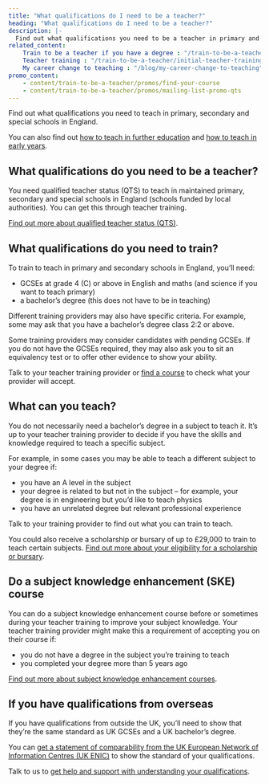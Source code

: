 ```yaml
---
title: "What qualifications do I need to be a teacher?"
heading: "What qualifications do I need to be a teacher?"
description: |-
  Find out what qualifications you need to be a teacher in primary and secondary schools in England and which subjects you can train to teach.
related_content:
    Train to be a teacher if you have a degree : "/train-to-be-a-teacher/if-you-have-a-degree"
    Teacher training : "/train-to-be-a-teacher/initial-teacher-training"
    My career change to teaching : "/blog/my-career-change-to-teaching"
promo_content:
    - content/train-to-be-a-teacher/promos/find-your-course
    - content/train-to-be-a-teacher/promos/mailing-list-promo-qts
---
```


Find out what qualifications you need to teach in primary, secondary and special schools in England.

You can also find out [how to teach in further education](/become-a-further-education-teacher) and [how to teach in early years](/early-years-teaching-training).

## What qualifications do you need to be a teacher?

You need qualified teacher status (QTS) to teach in maintained primary, secondary and special schools in England (schools funded by local authorities). You can get this through teacher training.

[Find out more about qualified teacher status (QTS)](/what-is-qts).

## What qualifications do you need to train?

To train to teach in primary and secondary schools in England, you’ll need:

* GCSEs at grade 4 (C) or above in English and maths (and science if you want to teach primary)
* a bachelor’s degree (this does not have to be in teaching)

Different training providers may also have specific criteria. For example, some may ask that you have a bachelor’s degree class 2:2 or above.

Some training providers may consider candidates with pending GCSEs. If you do not have the GCSEs required, they may also ask you to sit an equivalency test or to offer other evidence to show your ability.

Talk to your teacher training provider or [find a course](https://www.find-postgraduate-teacher-training.service.gov.uk/) to check what your provider will accept.

## What can you teach?

You do not necessarily need a bachelor’s degree in a subject to teach it. It’s up to your teacher training provider to decide if you have the skills and knowledge required to teach a specific subject.

For example, in some cases you may be able to teach a different subject to your degree if:

* you have an A level in the subject
* your degree is related to but not in the subject – for example, your degree is in engineering but you’d like to teach physics
* you have an unrelated degree but relevant professional experience

Talk to your training provider to find out what you can train to teach.

You could also receive a scholarship or bursary of up to £29,000 to train to teach certain subjects. [Find out more about your eligibility for a scholarship or bursary](/funding-and-support/scholarships-and-bursaries).

## Do a subject knowledge enhancement (SKE) course

You can do a subject knowledge enhancement course before or sometimes during your teacher training to improve your subject knowledge. Your teacher training provider might make this a requirement of accepting you on their course if:

* you do not have a degree in the subject you’re training to teach
* you completed your degree more than 5 years ago

[Find out more about subject knowledge enhancement courses](/train-to-be-a-teacher/subject-knowledge-enhancement).

## If you have qualifications from overseas

If you have qualifications from outside the UK, you’ll need to show that they’re the same standard as UK GCSEs and a UK bachelor’s degree.

You can [get a statement of comparability from the UK European Network of Information Centres (UK ENIC)](https://enic.org.uk/Qualifications/SOC/Default.aspx) to show the standard of your qualifications.

Talk to us to [get help and support with understanding your qualifications](/help-and-support).
